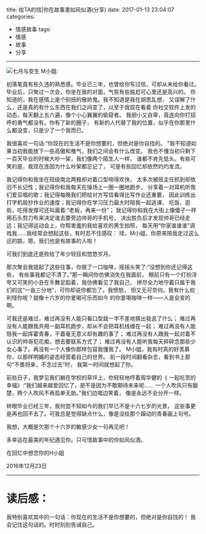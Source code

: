 title: 给TA的信|你在故事里如风似酒(分享)
date: 2017-01-13 23:04:07
categories:
  - 情感故事
tags:
  - 情感
  - 故事
  - 分享
---
![七月与安生](/images/article_img/qiyueyuanssheng.jpg)
M小姐:

初落笔竟有些久违的熟悉感。毕业已三年，也曾给你写过信，可却从未给你看过。
毕业后，只聚过一次会，你坐在我的对面，气氛有些尴尬可心里还是高兴的。
你知道的，我在感情上是个别扭的傲娇鬼。我不知道是我在胡思乱想，
又误解了什么，还是真的有什么东西在我们之间变了，以至于我现在看着
你社交软件上发的动态，每天翻上五六遍，像个小心翼翼的偷窥者。
我胆小又自卑，竟连向你打招呼的勇气都没有。你有了新的圈子，
有新的人代替了我的位置，似乎在你那里什么都没变，只是少了一个我而已。

我很喜欢一句话:“你现在的生活不是你想要的，但绝对是你自找的。
”我不知道如果当初我能放下一些高傲和稚气，我们之间会有什么改变。
我也不懂当初只剩下一百天毕业的时候大吵一架，我们像两个陌生人一样，
谁都不肯先低头。有些可笑的是，我现在连因为什么吵架都忘记了，
可是有些回忆却依然灼灼发烫。

我记得你和我坐在班级南北两极却对着口型唠得欢快，
太多次被班主任抓到却依旧不长记性；我记得你和我每天在操场上一圈一圈地跑步，
分享着一对耳机听我们爱豆唱的歌；我记得每晚我们把给对方写信看得比写作业还重要，
因此训练出打字机般抄作业的速度；我记得你在学习压力最大时陪我一起逃课、
吃饭、逛街，吃得发撑可还叫嚣着:“老板，再来一份”；
我记得你和我在大街上像傻子一样用石头剪刀布来决定谁去要旁边帅哥的手机号，
决出胜负后才发现帅哥已经走远；我记得运动会上，你帮害羞的我给喜欢的男生拍照，
每天用“你家谁谁谁”调戏我……我经常会想起这些，有时忍不住感叹：
哇，M小姐，你原来陪我走过这么远的路，嗯，我们也是有故事的人啦！

可我们到底还是败给了年少轻狂和悠悠岁月。

那次聚会我提起了这些往事，你抿了一口咖啡，摇摇头笑了:“没想到你还记得这些，
有些事我都记不清了。”那一瞬间你仿佛消失在我面前，
眼前只有一个打扮浮夸又可笑的小丑在手舞足蹈着，我仿佛看见了我自己，
拼尽全力地守着只属于我们的这“一亩三分地”，可你却说你都忘了。我愤怒，
但又无可奈何。我有什么权利怪你呢？就像十六岁的你爱喝可乐而如今
的你爱喝咖啡一样——人是会变的啊。

可我还是难过，难过再没有人能只看口型就一字不差地猜出我说了什么；
难过再没有人能跟我共用一副耳机跑步，却从不会把耳机线缠在一起；
难过再没有人能陪我一起挥霍青春，干着毫无意义却有趣的事了；
难过再没有人跟我一起对着不认识的帅哥犯花痴，想去要联系方式了；
难过再没有人能听我每天碎碎念那些少女心事了。再没有一个人像你那样包容我懂我了。
M小姐，我有时真的好羡慕你，以那样明媚的姿态经营着自己的世界。
前一段时间翻看杂志，看到书上那句“不畏将来，不念过去”时，
我第一时间就想起了你。

前些日子，我梦见我们躺在学校的草坪上，你轻轻地哼着周华健的《
一起吃苦的幸福》:“我们越来越爱回忆了，是不是因为不敢期待未来呢……
一个人吹风只有酸楚，两个人吹风不再孤单无助。”我们边唱边笑着，
像是永远不会分开一样。

转眼毕业已经三年，我何尝不知如今的我们早已不是十六七岁的光景，
这些事更是再也回不去了。可我总是觉得缺点什么，像是没给那个躁动的青春画上句号。

我想，大概是欠那个十六岁的敏感少女一句再见吧！

多幸运在最美的年纪遇见你。只可惜故事中的你如风似酒。

在回忆中想念你的H小姐

2016年12月23日

--------------------------------------------------------------------
# 读后感：
我特别喜欢其中的一句话：你现在的生活不是你想要的，但绝对是你自找的！
我会记住这句话的。时时刻刻告诫自己。
